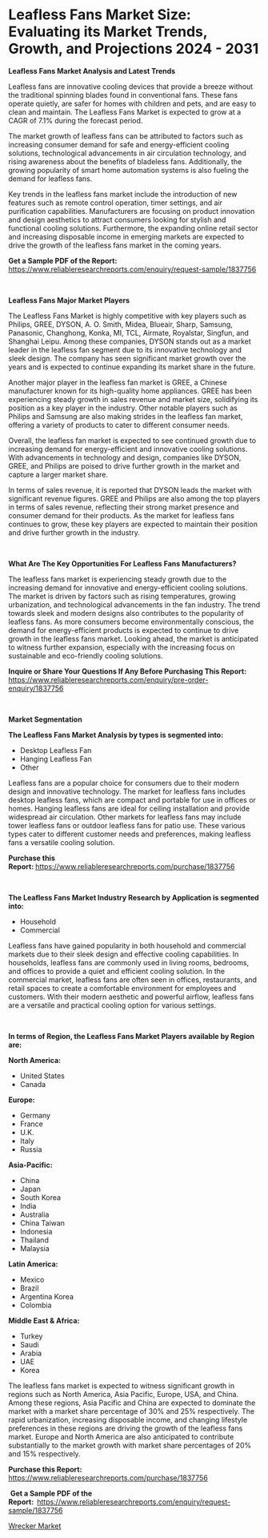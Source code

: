 <p><h1>Leafless Fans Market Size: Evaluating its Market Trends, Growth, and Projections 2024 - 2031</h1></p><p><strong>Leafless Fans Market Analysis and Latest Trends</strong></p>
<p><p>Leafless fans are innovative cooling devices that provide a breeze without the traditional spinning blades found in conventional fans. These fans operate quietly, are safer for homes with children and pets, and are easy to clean and maintain. The Leafless Fans Market is expected to grow at a CAGR of 7.1% during the forecast period.</p><p>The market growth of leafless fans can be attributed to factors such as increasing consumer demand for safe and energy-efficient cooling solutions, technological advancements in air circulation technology, and rising awareness about the benefits of bladeless fans. Additionally, the growing popularity of smart home automation systems is also fueling the demand for leafless fans. </p><p>Key trends in the leafless fans market include the introduction of new features such as remote control operation, timer settings, and air purification capabilities. Manufacturers are focusing on product innovation and design aesthetics to attract consumers looking for stylish and functional cooling solutions. Furthermore, the expanding online retail sector and increasing disposable income in emerging markets are expected to drive the growth of the leafless fans market in the coming years.</p></p>
<p><strong>Get a Sample PDF of the Report:&nbsp;</strong> <a href="https://www.reliableresearchreports.com/enquiry/request-sample/1837756">https://www.reliableresearchreports.com/enquiry/request-sample/1837756</a></p>
<p>&nbsp;</p>
<p><strong>Leafless Fans Major Market Players</strong></p>
<p><p>The Leafless Fans Market is highly competitive with key players such as Philips, GREE, DYSON, A. O. Smith, Midea, Blueair, Sharp, Samsung, Panasonic, Changhong, Konka, MI, TCL, Airmate, Royalstar, Singfun, and Shanghai Leipu. Among these companies, DYSON stands out as a market leader in the leafless fan segment due to its innovative technology and sleek design. The company has seen significant market growth over the years and is expected to continue expanding its market share in the future.</p><p>Another major player in the leafless fan market is GREE, a Chinese manufacturer known for its high-quality home appliances. GREE has been experiencing steady growth in sales revenue and market size, solidifying its position as a key player in the industry. Other notable players such as Philips and Samsung are also making strides in the leafless fan market, offering a variety of products to cater to different consumer needs.</p><p>Overall, the leafless fan market is expected to see continued growth due to increasing demand for energy-efficient and innovative cooling solutions. With advancements in technology and design, companies like DYSON, GREE, and Philips are poised to drive further growth in the market and capture a larger market share.</p><p>In terms of sales revenue, it is reported that DYSON leads the market with significant revenue figures. GREE and Philips are also among the top players in terms of sales revenue, reflecting their strong market presence and consumer demand for their products. As the market for leafless fans continues to grow, these key players are expected to maintain their position and drive further growth in the industry.</p></p>
<p>&nbsp;</p>
<p><strong>What Are The Key Opportunities For Leafless Fans Manufacturers?</strong></p>
<p><p>The leafless fans market is experiencing steady growth due to the increasing demand for innovative and energy-efficient cooling solutions. The market is driven by factors such as rising temperatures, growing urbanization, and technological advancements in the fan industry. The trend towards sleek and modern designs also contributes to the popularity of leafless fans. As more consumers become environmentally conscious, the demand for energy-efficient products is expected to continue to drive growth in the leafless fans market. Looking ahead, the market is anticipated to witness further expansion, especially with the increasing focus on sustainable and eco-friendly cooling solutions.</p></p>
<p><strong>Inquire or Share Your Questions If Any Before Purchasing This Report:</strong> <a href="https://www.reliableresearchreports.com/enquiry/pre-order-enquiry/1837756">https://www.reliableresearchreports.com/enquiry/pre-order-enquiry/1837756</a></p>
<p>&nbsp;</p>
<p><strong>Market Segmentation</strong></p>
<p><strong>The Leafless Fans Market Analysis by types is segmented into:</strong></p>
<p><ul><li>Desktop Leafless Fan</li><li>Hanging Leafless Fan</li><li>Other</li></ul></p>
<p><p>Leafless fans are a popular choice for consumers due to their modern design and innovative technology. The market for leafless fans includes desktop leafless fans, which are compact and portable for use in offices or homes. Hanging leafless fans are ideal for ceiling installation and provide widespread air circulation. Other markets for leafless fans may include tower leafless fans or outdoor leafless fans for patio use. These various types cater to different customer needs and preferences, making leafless fans a versatile cooling solution.</p></p>
<p><strong>Purchase this Report:&nbsp;</strong><a href="https://www.reliableresearchreports.com/purchase/1837756">https://www.reliableresearchreports.com/purchase/1837756</a></p>
<p>&nbsp;</p>
<p><strong>The Leafless Fans Market Industry Research by Application is segmented into:</strong></p>
<p><ul><li>Household</li><li>Commercial</li></ul></p>
<p><p>Leafless fans have gained popularity in both household and commercial markets due to their sleek design and effective cooling capabilities. In households, leafless fans are commonly used in living rooms, bedrooms, and offices to provide a quiet and efficient cooling solution. In the commercial market, leafless fans are often seen in offices, restaurants, and retail spaces to create a comfortable environment for employees and customers. With their modern aesthetic and powerful airflow, leafless fans are a versatile and practical cooling option for various settings.</p></p>
<p>&nbsp;</p>
<p><strong>In terms of Region, the Leafless Fans Market Players available by Region are:</strong></p>
<p>
    <p> <strong> North America: </strong>
        <ul>
            <li>United States</li>
            <li>Canada</li>
        </ul>
        </p> 
    <p> <strong> Europe: </strong>
        <ul>
            <li>Germany</li>
            <li>France</li>
            <li>U.K.</li>
            <li>Italy</li>
            <li>Russia</li>
        </ul>
        </p> 
    <p> <strong> Asia-Pacific: </strong>
        <ul>
            <li>China</li>
            <li>Japan</li>
            <li>South Korea</li>
            <li>India</li>
            <li>Australia</li>
            <li>China Taiwan</li>
            <li>Indonesia</li>
            <li>Thailand</li>
            <li>Malaysia</li>
        </ul>
        </p> 
    <p> <strong> Latin America: </strong>
        <ul>
            <li>Mexico</li>
            <li>Brazil</li>
            <li>Argentina Korea</li>
            <li>Colombia</li>
        </ul>
        </p> 
    <p> <strong> Middle East & Africa: </strong>
        <ul>
            <li>Turkey</li>
            <li>Saudi</li>
            <li>Arabia</li>
            <li>UAE</li>
            <li>Korea</li>
        </ul>
    </p>
    </p>
<p><p>The leafless fans market is expected to witness significant growth in regions such as North America, Asia Pacific, Europe, USA, and China. Among these regions, Asia Pacific and China are expected to dominate the market with a market share percentage of 30% and 25% respectively. The rapid urbanization, increasing disposable income, and changing lifestyle preferences in these regions are driving the growth of the leafless fans market. Europe and North America are also anticipated to contribute substantially to the market growth with market share percentages of 20% and 15% respectively.</p></p>
<p><strong>Purchase this Report: </strong><a href="https://www.reliableresearchreports.com/purchase/1837756">https://www.reliableresearchreports.com/purchase/1837756</a></p>
<p>&nbsp;<strong>Get a Sample PDF of the Report:&nbsp;&nbsp;</strong><a href="https://www.reliableresearchreports.com/enquiry/request-sample/1837756">https://www.reliableresearchreports.com/enquiry/request-sample/1837756</a></p>
<p><strong></strong></p>
<p><p><a href="https://meowing-lemming-dd3.notion.site/Wrecker-Market-Size-Growth-and-Forecast-from-2024-2031-ef347636e183492bb959b3988b240ac9">Wrecker Market</a></p></p>